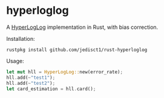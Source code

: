 hyperloglog
===========

A [HyperLogLog](https://static.googleusercontent.com/media/research.google.com/en/us/pubs/archive/40671.pdf) implementation in Rust, with bias correction.

Installation:

    rustpkg install github.com/jedisct1/rust-hyperloglog

Usage:

```rust
let mut hll = HyperLogLog::new(error_rate);
hll.add(~"test1");
hll.add(~"test2");
let card_estimation = hll.card();
```
